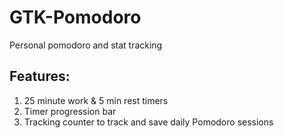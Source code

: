 # GTK-Pomodoro
Personal pomodoro and stat tracking


## Features:
1. 25 minute work & 5 min rest timers
2. Timer progression bar
3. Tracking counter to track and save daily Pomodoro sessions
